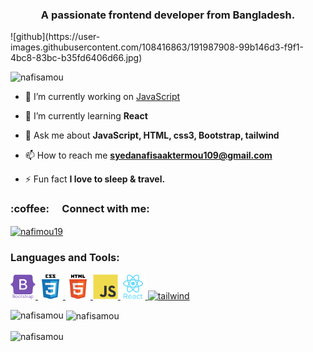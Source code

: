 <h3 align="center">A passionate frontend developer from Bangladesh.</h3>
![github](https://user-images.githubusercontent.com/108416863/191987908-99b146d3-f9f1-4bc8-83bc-b35fd6406d66.jpg)

<p align="left"> <img src="https://komarev.com/ghpvc/?username=nafisamou&label=Profile%20views&color=0e75b6&style=flat" alt="nafisamou" /> </p>

- 🔭 I’m currently working on [JavaScript](https://nafisamou.github.io/News-Portal/)

- 🌱 I’m currently learning **React**

- 💬 Ask me about **JavaScript, HTML, css3, Bootstrap, tailwind**

- 📫 How to reach me **syedanafisaaktermou109@gmail.com**

- ⚡ Fun fact **I love to sleep & travel.**

<h3 align="left"> :coffee: &emsp;Connect with me:</h3>
<p align="left">
<a href="https://instagram.com/nafimou19" target="blank"><img align="center" src="https://raw.githubusercontent.com/rahuldkjain/github-profile-readme-generator/master/src/images/icons/Social/instagram.svg" alt="nafimou19" height="30" width="40" /></a>
</p>

<h3 align="left">Languages and Tools:</h3>
<p align="left"> <a href="https://getbootstrap.com" target="_blank" rel="noreferrer"> <img src="https://raw.githubusercontent.com/devicons/devicon/master/icons/bootstrap/bootstrap-plain-wordmark.svg" alt="bootstrap" width="40" height="40"/> </a> <a href="https://www.w3schools.com/css/" target="_blank" rel="noreferrer"> <img src="https://raw.githubusercontent.com/devicons/devicon/master/icons/css3/css3-original-wordmark.svg" alt="css3" width="40" height="40"/> </a> <a href="https://www.w3.org/html/" target="_blank" rel="noreferrer"> <img src="https://raw.githubusercontent.com/devicons/devicon/master/icons/html5/html5-original-wordmark.svg" alt="html5" width="40" height="40"/> </a> <a href="https://developer.mozilla.org/en-US/docs/Web/JavaScript" target="_blank" rel="noreferrer"> <img src="https://raw.githubusercontent.com/devicons/devicon/master/icons/javascript/javascript-original.svg" alt="javascript" width="40" height="40"/> </a> <a href="https://reactjs.org/" target="_blank" rel="noreferrer"> <img src="https://raw.githubusercontent.com/devicons/devicon/master/icons/react/react-original-wordmark.svg" alt="react" width="40" height="40"/> </a> <a href="https://tailwindcss.com/" target="_blank" rel="noreferrer"> <img src="https://www.vectorlogo.zone/logos/tailwindcss/tailwindcss-icon.svg" alt="tailwind" width="40" height="40"/> </a> </p>

<p><img align="left" src="https://github-readme-stats.vercel.app/api/top-langs?username=nafisamou&show_icons=true&locale=en&layout=compact" alt="nafisamou" /></p>

<p>&nbsp;<img align="center" src="https://github-readme-stats.vercel.app/api?username=nafisamou&show_icons=true&locale=en" alt="nafisamou" /></p>

<p><img align="center" src="https://github-readme-streak-stats.herokuapp.com/?user=nafisamou&" alt="nafisamou" /></p>

